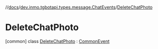 //[docs](../../../index.md)/[dev.inmo.tgbotapi.types.message.ChatEvents](../index.md)/[DeleteChatPhoto](index.md)



# DeleteChatPhoto  
 [common] class [DeleteChatPhoto](index.md) : [CommonEvent](../../dev.inmo.tgbotapi.types.message.ChatEvents.abstracts/-common-event/index.md)   

